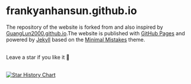 # frankyanhansun.github.io
  The repository of the website is forked from and also inspired by [GuangLun2000.github.io](https://github.com/GuangLun2000/GuangLun2000.github.io).The website is published with [GitHub Pages](https://pages.github.com/) and powered by [Jekyll](https://jekyllrb.com/) based on the [Minimal Mistakes](https://mmistakes.github.io/minimal-mistakes/) theme. 

<br>
Leave a star if you like it 🥰

<br>[![Star History Chart](https://api.star-history.com/svg?repos=FrankYanhanSun/frankyanhansun.github.io&type=Date)](https://star-history.com/#FrankYanhanSun/frankyanhansun.github.io&Date)
<br>
